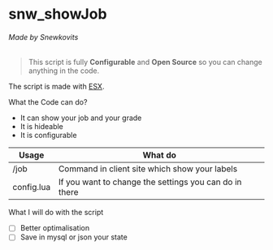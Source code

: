 # snw_showJob
###### Made by Snewkovits



>This script is fully **Configurable** and **Open Source** so you can change anything in the code.

The script is made with [ESX](https://esx-framework.github.io/).

What the Code can do?
- It can show your job and your grade
- It is hideable
- It is configurable

| Usage | What do |
| --- | --- |
| /job | Command in client site which show your labels |
| config.lua | If you want to change the settings you can do in there |

What I will do with the script
- [ ] Better optimalisation
- [ ] Save in mysql or json your state
